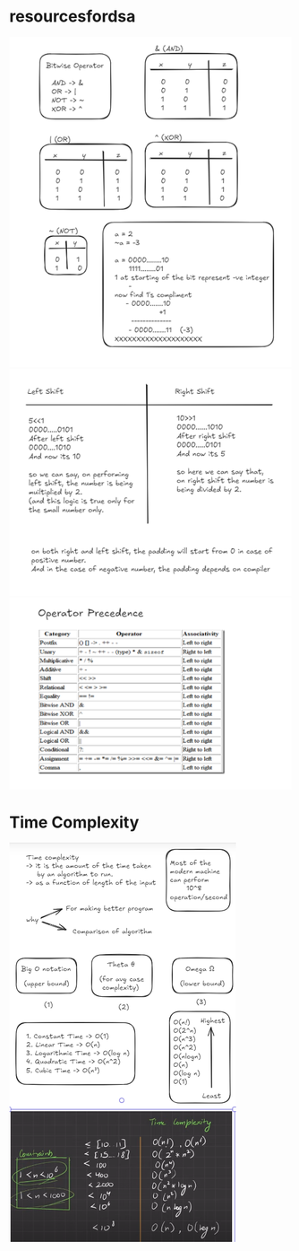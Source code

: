 # resourcesfordsa

![NOTES](data/Operators.png)
![NOTES](data/leftANDrighShift.png)
![NOTES](data/precedenceRule.png)

# Time Complexity
![NOTES](data/Complexity.png)
